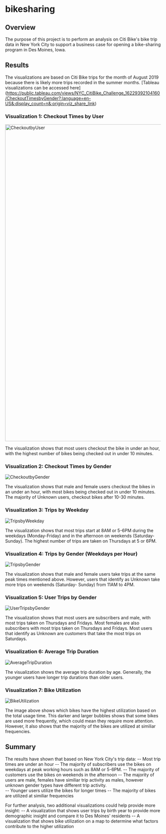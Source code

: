 # bikesharing

## Overview
The purpose of this project is to perform an analysis on Citi Bike's bike trip data in New York City to support a business case for opening a bike-sharing program in Des Moines, Iowa. 


## Results 
The visualizations are based on Citi Bike trips for the month of August 2019 because there is likely more trips recorded in the summer months.
[Tableau visualizations can be accessed here] (https://public.tableau.com/views/NYC_CitiBike_Challenge_16229392104160/CheckoutTimesbyGender?:language=en-US&:display_count=n&:origin=viz_share_link)


### Visualization 1: Checkout Times by User
<img width="1025" alt="CheckoutbyUser" src="https://user-images.githubusercontent.com/78664640/120906826-a723cf00-c62a-11eb-8422-99d114de5b5d.png">

The visualization shows that most users checkout the bike in under an hour, with the highest number of bikes being checked out in under 10 minutes. 

### Visualization 2: Checkout Times by Gender
![CheckoutbyGender](https://user-images.githubusercontent.com/78664640/120906839-ce7a9c00-c62a-11eb-9de2-771a6c25f2d0.png)

The visualization shows that male and female users checkout the bikes in an under an hour, with most bikes being checked out in under 10 minutes. The majority of Unknown users, checkout bikes after 10-30 minutes. 

### Visualization 3: Trips by Weekday
![TripsbyWeekday](https://user-images.githubusercontent.com/78664640/120906846-d76b6d80-c62a-11eb-96c5-598ee625b8d0.png)

The visualization shows that most trips start at 8AM or 5-6PM during the weekdays (Monday-Friday) and in the afternoon on weekends (Saturday-Sunday). The highest number of trips are taken on Thursdays at 5 or 6PM. 

### Visualization 4: Trips by Gender (Weekdays per Hour)
![TripsbyGender](https://user-images.githubusercontent.com/78664640/120906853-dd614e80-c62a-11eb-99a6-3baad8249255.png)

The visualization shows that male and female users take trips at the same peak times mentioned above. However, users that identify as Unknown take more trips on weekends (Saturday- Sunday) from 11AM to 4PM. 

### Visualization 5: User Trips by Gender
![UserTripsbyGender](https://user-images.githubusercontent.com/78664640/120906859-e3efc600-c62a-11eb-8286-fba0ca83621b.png)

The visualization shows that most users are subscribers and male, with most trips taken on Thursdays and Fridays. Most females are also subscribers with most trips taken on Thursdays and Fridays. Most users that identify as Unknown are customers that take the most trips on Saturdays.

### Visualization 6: Average Trip Duration
![AverageTripDuration](https://user-images.githubusercontent.com/78664640/120906861-e9e5a700-c62a-11eb-9a18-417fd8cea3ce.png)

The visualization shows the average trip duration by age. Generally, the younger users have longer trip durations than older users. 

### Visualization 7: Bike Utilization 
![BikeUtilization](https://user-images.githubusercontent.com/78664640/120906864-eeaa5b00-c62a-11eb-90f2-c9d33210eab7.png)

The image above shows which bikes have the highest utilization based on the total usage time. This darker and larger bubbles shows that some bikes are used more frequently, which could mean they require more attention. However, it also shows that the majority of the bikes are utilized at similiar frequencies. 


## Summary 
The results have shown that based on New York City's trip data:
-- Most trip times are under an hour
-- The majority of subscribers use the bikes on weekdays at peak working hours such as 8AM or 5-6PM. 
-- The majority of customers use the bikes on weekends in the afternoon
-- The majority of users are male, females have similiar trip activity as males, however unknown gender types have different trip activity.  
-- Younger users utilize the bikes for longer times
-- The majority of bikes are utilized at similiar frequencies

For further analysis, two additional visualizations could help provide more insight:
-- A visualization that shows user trips by birth year to provide more demographic insight and compare it to Des Moines' residents 
-- A visualization that shows bike utilization on a map to determine what factors contribute to the higher utilization 